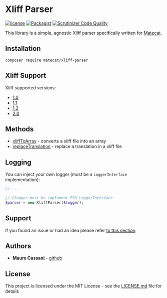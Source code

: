 # Xliff Parser

[![license](https://img.shields.io/github/license/matecat/xliff-parser.svg)]()
[![Packagist](https://img.shields.io/packagist/v/matecat/xliff-parser.svg)]()
[![Scrutinizer Code Quality](https://scrutinizer-ci.com/g/matecat/xliff-parser/badges/quality-score.png?b=master)](https://scrutinizer-ci.com/g/matecat/xliff-parser/?branch=master)

This library is a simple, agnostic Xliff parser specifically written for [Matecat](https://www.matecat.com).

## Installation

```shell
composer require matecat/xliff-parser
```

## Xliff Support

Xliff supported versions:

* [1.0](http://www.oasis-open.org/committees/xliff/documents/contribution-xliff-20010530.htm)
* [1.1](http://www.oasis-open.org/committees/xliff/documents/xliff-specification.htm)
* [1.2](http://docs.oasis-open.org/xliff/v1.2/os/xliff-core.html)
* [2.0](http://docs.oasis-open.org/xliff/xliff-core/v2.0/xliff-core-v2.0.html#data)

## Methods

* [xliffToArray](https://github.com/matecat/xliff-parser/blob/master/docs/xliffToArray.md) - converts a xliff file into an array
* [replaceTranslation](https://github.com/matecat/xliff-parser/blob/master/docs/replaceTranslation.md) - replace a translation in a xliff file 

## Logging

You can inject your own logger (must be a `LoggerInterface` implementation):

```php
// ...

// $logger must be implement PS3 LoggerInterface
$parser = new XliffParser($logger);

```

## Support

If you found an issue or had an idea please refer [to this section](https://github.com/mauretto78/xliff-parser/issues).

## Authors

* **Mauro Cassani** - [github](https://github.com/mauretto78)

## License

This project is licensed under the MIT License - see the [LICENSE.md](LICENSE.md) file for details
